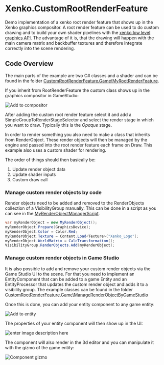 # Xenko.CustomRootRenderFeature
Demo implementation of a xenko root render feature that shows up in the Xenko graphics compositor. A root render feature can be used to do custom drawing and to build your own shader pipelines with the [xenko low level graphics API](https://github.com/xenko3d/xenko/tree/master/sources/engine/Xenko.Graphics). The advantage of it is, that the drawing will happen with the main camera matrix and backbuffer textures and therefore integrate correctly into the scene rendering.

## Code Overview
 The main parts of the example are  two C# classes and a shader and can be found in the folder [CustomRootRenderFeature.Game\MyRootRenderFeature](https://github.com/tebjan/Xenko.CustomRootRenderFeature/tree/master/CustomRootRenderFeature/CustomRootRenderFeature.Game/MyRootRenderFeature).

If you inherit from RootRenderFeature the custom class shows up in the graphics compositor in GameStudio:

![Add to compositor](https://raw.githubusercontent.com/tebjan/Xenko.CustomRootRenderFeature/master/images/01_AddToCompositor.PNG)

After adding the custom root render feature select it and add a SimpleGroupToRenderStageSelector and select the render stage in which you want to draw. Typically this is the *Opaque* stage.

In order to render something you also need to make a class that inherits from RenderObject. These render objects will then be managed by the engine and passed into the root render feature each frame on Draw. This example also uses a custom shader for rendering.

The order of things should then basically be:
 1. Update render object data
 2. Update shader inputs
 3. Custom draw call

### Manage custom render objects by code
Render objects need to be added and removed to the RenderObjects collection of a VisibilityGroup manually. This can be done in a script as you can see in the [MyRenderObjectManagerScript](https://github.com/tebjan/Xenko.CustomRootRenderFeature/blob/master/CustomRootRenderFeature/CustomRootRenderFeature.Game/ManageRenderObjectByCode/MyRenderObjectManagerScript.cs#L68).

```csharp
var myRenderObject = new MyRenderObject();
myRenderObject.Prepare(GraphicsDevice);
myRenderObject.Color = Color.Red;
myRenderObject.Texture = Content.Load<Texture>("Xenko_Logo");
myRenderObject.WorldMatrix = CalcTransformation();
VisibilityGroup.RenderObjects.Add(myRenderObject);
```

### Manage custom render objects in Game Studio
It is also possible to add and remove your custom render objects via the Game Studio UI to the scene. For that you need to implement an EntityComponent that can be added to a game Entity and an EntityProcessor that updates the custom render object and adds it to a visibility group. The example classes can be found in the folder [CustomRootRenderFeature.Game\ManageRenderObjectByGameStudio](https://github.com/tebjan/Xenko.CustomRootRenderFeature/tree/master/CustomRootRenderFeature/CustomRootRenderFeature.Game/ManageRenderObjectByGameStudio)

Once this is done, you can add your entity component to any game entity:

![Add to entity](https://raw.githubusercontent.com/tebjan/Xenko.CustomRootRenderFeature/master/images/02_AddToEntity.PNG)

The properties of your entity component will then show up in the UI:

![enter image description here](https://raw.githubusercontent.com/tebjan/Xenko.CustomRootRenderFeature/master/images/03_EntityComponentUI.PNG)

The component will also render in the 3d editor and you can manipulate it with the gizmo of the game entity:

![Component gizmo](https://raw.githubusercontent.com/tebjan/Xenko.CustomRootRenderFeature/master/images/04_ComponentGizmo.PNG)


